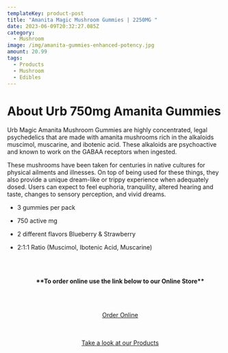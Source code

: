 ```yaml
---
templateKey: product-post
title: "Amanita Magic Mushroom Gummies | 2250MG "
date: 2023-06-09T20:32:27.085Z
category:
  - Mushroom
image: /img/amanita-gummies-enhanced-potency.jpg
amount: 20.99
tags:
  - Products
  - Mushroom
  - Edibles
---
```

# **About Urb 750mg Amanita Gummies**

Urb Magic Amanita Mushroom Gummies are highly concentrated, legal psychedelics that are made with amanita mushrooms rich in the alkaloids muscimol, muscarine, and ibotenic acid. These alkaloids are psychoactive and known to work on the GABAA receptors when ingested.

These mushrooms have been taken for centuries in native cultures for physical ailments and illnesses. On top of being used for these things, they also provide a unique dream-like or trippy experience when adequately dosed. Users can expect to feel euphoria, tranquility, altered hearing and taste, changes to sensory perception, and vivid dreams.

* 3 gummies per pack
* 750 active mg
* 2 different flavors Blueberry & Strawberry
* 2:1:1 Ratio (Muscimol, Ibotenic Acid, Muscarine)

  <br><br>

  <Center>

  **\*\*To order online use the link below to our Online Store\*\***

  <br><br>

  <Center><a class="link-view-more-products" target="_blank" href="https://capitalcbd.shop/product/amanita-magic-mushroom-gummies-2250mg/">Order Online</a></

  <br><br><br>

  <Center><a class="link-view-more-products" target="_blank" href="https://capitalamericanshaman.com/products">Take a look at our Products</a></Center>

  <br><br>